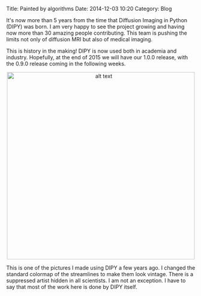 Title: Painted by algorithms
Date: 2014-12-03 10:20
Category: Blog
<!-- Tags: dMRI, DIPY -->

It's now more than 5 years from the time that Diffusion Imaging in Python (DIPY) was born. I am very happy to see the project growing and having now more than 30 amazing people contributing. This team is pushing the limits not only of diffusion MRI but also of medical imaging.

This is history in the making! DIPY is now used both in academia and industry. Hopefully, at the end of 2015 we will have our 1.0.0 release, with the 0.9.0 release coming in the following weeks.

<p align="center">
<a href="http://dipy.org">
<img src="../images/pretty_tracks.png" alt="alt text" title="Visualizing the brains connections (vintage style)" width="500px" align="center" />
</a>
</p>

This is one of the pictures I made using DIPY a few years ago. I changed the standard colormap of the streamlines to make them look vintage. There is a suppressed artist hidden in all scientists. I am not an exception. I have to say that most of the work here is done by DIPY itself.





